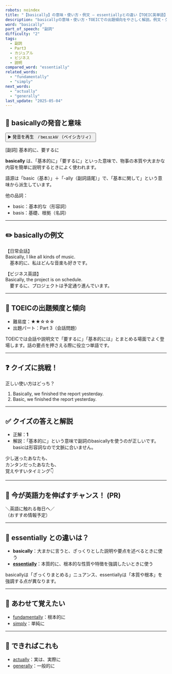```yaml
---
robots: noindex
title: "【basically】の意味・使い方・例文 ― essentiallyとの違い【TOEIC英単語】"
description: "basicallyの意味・使い方・TOEICでの出題傾向をやさしく解説。例文・クイズ付きでessentiallyとの違いもわかりやすく学べます。"
word: "basically"
part_of_speech: "副詞"
difficulty: "2"
tags:
  - 副詞
  - Part3
  - カジュアル
  - ビジネス
  - 説明
compared_word: "essentially"
related_words:
  - "fundamentally"
  - "simply"
next_words:
  - "actually"
  - "generally"
last_update: "2025-05-04"
---
```


## 🔰 basicallyの発音と意味

<button class="play-audio" onclick="playTTS('basically')">
  <span class="play-audio-main">
    ▶️ 発音を再生　/ˈbeɪ.sɪ.kli/
  </span>
  <span class="play-audio-sub">
    （ベイシカリィ）
  </span>
</button>

[副詞] 基本的に、要するに

**basically** は、「基本的に」「要するに」といった意味で、物事の本質や大まかな内容を簡単に説明するときによく使われます。

語源は「basic（基本）」＋「-ally（副詞語尾）」で、「基本に関して」という意味から派生しています。

他の品詞：  
- basic：基本的な（形容詞）
- basis：基礎、根拠（名詞）

---

## ✏️ basicallyの例文

【日常会話】  
Basically, I like all kinds of music.  
　基本的に、私はどんな音楽も好きです。

【ビジネス英語】  
Basically, the project is on schedule.  
　要するに、プロジェクトは予定通り進んでいます。

---

## 🎯 TOEICの出題頻度と傾向

- 難易度：★★☆☆☆
- 出題パート：Part 3（会話問題）

TOEICでは会話や説明文で「要するに」「基本的には」とまとめる場面でよく登場します。話の要点を押さえる際に役立つ単語です。

---

## ❓ クイズに挑戦！

正しい使い方はどっち？

1. Basically, we finished the report yesterday.  
2. Basic, we finished the report yesterday.

---

## ✅ クイズの答えと解説

- 正解：**1**
- 解説：「基本的に」という意味で副詞のbasicallyを使うのが正しいです。basicは形容詞なので文脈に合いません。

少し迷ったあなたも、  
カンタンだったあなたも、  
覚えやすいタイミング👇️

---

## 🚀 今が英語力を伸ばすチャンス！ (PR)

<div class="info-center">
＼英語に触れる毎日へ／<br>  
（おすすめ情報予定）
</div>

---

## 🤔  essentially との違いは？

- **basically**：大まかに言うと、ざっくりとした説明や要点を述べるときに使う
- **[essentially](/essentially)**：本質的に、根本的な性質や特徴を強調したいときに使う

basicallyは「ざっくりまとめる」ニュアンス、essentiallyは「本質や根本」を強調する点が異なります。

---

## 🧩 あわせて覚えたい

- [fundamentally](/fundamentally)：根本的に
- [simply](/simply)：単純に

---

## 📖 できればこれも

- [actually](/actually)：実は、実際に
- [generally](/generally)：一般的に

<!-- cvid: aid31_bid34 -->
